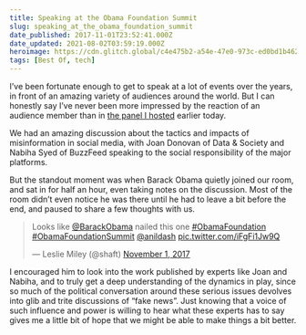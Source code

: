 ```yaml
---
title: Speaking at the Obama Foundation Summit
slug: speaking_at_the_obama_foundation_summit
date_published: 2017-11-01T23:52:41.000Z
date_updated: 2021-08-02T03:59:19.000Z
heroimage: https://cdn.glitch.global/c4e475b2-a54e-47e0-973c-ed0bd1b46262/Obama-Foundation-Summit-Closing-Session.jpg?v=1669783996732
tags: [Best Of, tech]
---
```


I’ve been fortunate enough to get to speak at a lot of events over the years, in front of an amazing variety of audiences around the world. But I can honestly say I’ve never been more impressed by the reaction of an audience member than in [the panel I hosted](https://www.obama.org/summit/breakouts/#block3) earlier today.

We had an amazing discussion about the tactics and impacts of misinformation in social media, with Joan Donovan of Data & Society and Nabiha Syed of BuzzFeed speaking to the social responsibility of the major platforms.

But the standout moment was when Barack Obama quietly joined our room, and sat in for half an hour, even taking notes on the discussion. Most of the room didn’t even notice he was there until he had to leave a bit before the end, and paused to share a few thoughts with us.

<blockquote class="twitter-tweet" data-dnt="true" data-theme="dark"><p lang="en" dir="ltr">Looks like <a href="https://twitter.com/BarackObama?ref_src=twsrc%5Etfw">@BarackObama</a> nailed this one <a href="https://twitter.com/hashtag/ObamaFoundation?src=hash&amp;ref_src=twsrc%5Etfw">#ObamaFoundation</a> <a href="https://twitter.com/hashtag/ObamaFoundationSummit?src=hash&amp;ref_src=twsrc%5Etfw">#ObamaFoundationSummit</a> <a href="https://twitter.com/anildash?ref_src=twsrc%5Etfw">@anildash</a> <a href="https://t.co/iFgFi1Jw9Q">pic.twitter.com/iFgFi1Jw9Q</a></p>&mdash; Leslie Miley (@shaft) <a href="https://twitter.com/shaft/status/925808391620046848?ref_src=twsrc%5Etfw">November 1, 2017</a></blockquote> <script async src="https://platform.twitter.com/widgets.js" charset="utf-8"></script>

I encouraged him to look into the work published by experts like Joan and Nabiha, and to truly get a deep understanding of the dynamics in play, since so much of the political conversation around these serious issues devolves into glib and trite discussions of “fake news”. Just knowing that a voice of such influence and power is willing to hear what these experts has to say gives me a little bit of hope that we might be able to make things a bit better.
